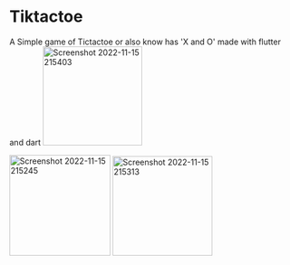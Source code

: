 # Tiktactoe

A Simple game of Tictactoe or also know has 'X and O'
made with flutter and dart
<img width="175" alt="Screenshot 2022-11-15 215403" src="https://user-images.githubusercontent.com/66890167/214958237-949f7255-3264-4345-b736-f32eb4e06280.png">

<img width="178" alt="Screenshot 2022-11-15 215245" src="https://user-images.githubusercontent.com/66890167/214958278-8acacc56-3156-4657-a293-e2fbdfa3aebf.png">

<img width="176" alt="Screenshot 2022-11-15 215313" src="https://user-images.githubusercontent.com/66890167/214958308-b445ef15-d677-4e5d-b0cc-a6eac857bab6.png">
